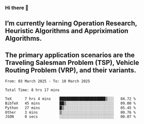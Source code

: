 ### Hi there 👋
## I’m currently learning Operation Research, Heuristic Algorithms and Appriximation Algorithms.
## The primary application scenarios are the Traveling Salesman Problem (TSP), Vehicle Routing Problem (VRP), and their variants.
<!--START_SECTION:waka-->

```txt
From: 03 March 2025 - To: 10 March 2025

Total Time: 8 hrs 17 mins

TeX      7 hrs 4 mins    █████████████████████▒░░░   84.72 %
BibTeX   45 mins         ██▒░░░░░░░░░░░░░░░░░░░░░░   09.00 %
Python   27 mins         █▒░░░░░░░░░░░░░░░░░░░░░░░   05.45 %
Other    3 mins          ▒░░░░░░░░░░░░░░░░░░░░░░░░   00.76 %
JSON     0 secs          ░░░░░░░░░░░░░░░░░░░░░░░░░   00.07 %
```

<!--END_SECTION:waka-->
<!--
**Bookervsky/Bookervsky** is a ✨ _special_ ✨ repository because its `README.md` (this file) appears on your GitHub profile.

Here are some ideas to get you started:

- 🔭 I’m currently working on ...
- 🌱 I’m currently learning ...
- 👯 I’m looking to collaborate on ...
- 🤔 I’m looking for help with ...
- 💬 Ask me about ...
- 📫 How to reach me: ...
- 😄 Pronouns: ...
- ⚡ Fun fact: ...
-->
